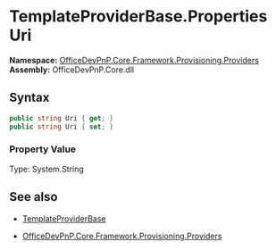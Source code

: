 # TemplateProviderBase.Properties Uri
**Namespace:** [OfficeDevPnP.Core.Framework.Provisioning.Providers](OfficeDevPnP.Core.Framework.Provisioning.Providers.md)  
**Assembly:** OfficeDevPnP.Core.dll  
## Syntax
```C#
public string Uri { get; }
public string Uri { set; }
```

### Property Value
Type: System.String  

## See also
- [TemplateProviderBase](TemplateProviderBase.md) 

- [OfficeDevPnP.Core.Framework.Provisioning.Providers](OfficeDevPnP.Core.Framework.Provisioning.Providers.md)
